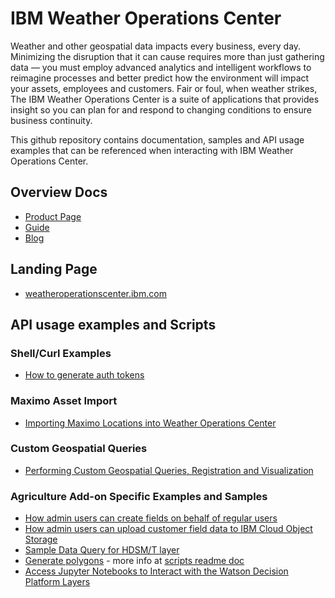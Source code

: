 # IBM Weather Operations Center

Weather and other geospatial data impacts every business, every day. Minimizing the disruption that it can cause requires more than just gathering data — you must employ advanced analytics and intelligent workflows to reimagine processes and better predict how the environment will impact your assets, employees and customers. Fair or foul, when weather strikes, The IBM Weather Operations Center is a suite of applications that provides insight so you can plan for and respond to changing conditions to ensure business continuity.

This github repository contains documentation, samples and API usage examples that can be referenced when interacting with IBM Weather Operations Center. 

## Overview Docs

* [Product Page](https://www.ibm.com/products/weather-operations-center)
* [Guide](https://www.ibm.com/downloads/cas/PA6JERGA)
* [Blog](https://www.ibm.com/blogs/internet-of-things/ibm-weather-operations-center/)

## Landing Page

* [weatheroperationscenter.ibm.com](https://weatheroperationscenter.ibm.com)

## API usage examples and Scripts

### Shell/Curl Examples

* [How to generate auth tokens](./api-tokens.md)

### Maximo Asset Import

* [Importing Maximo Locations into Weather Operations Center](./maximo-integration-asset-import.md)

### Custom Geospatial Queries

* [Performing Custom Geospatial Queries, Registration and Visualization](./custom-geospatial-query-extension.md)

### Agriculture Add-on Specific Examples and Samples
* [How admin users can create fields on behalf of regular users](./admin-creating-fields.md)
* [How admin users can upload customer field data to IBM Cloud Object Storage](./admin-upload-files-to-cos.md)
* [Sample Data Query for HDSM/T layer](./sample-queries/hdsmt.md)
* [Generate polygons](./../scripts/generatePolygon.py) - more info at [scripts readme doc](./../scripts/README.md)
* [Access Jupyter Notebooks to Interact with the Watson Decision Platform Layers](./notebooks/notebooks.md)
